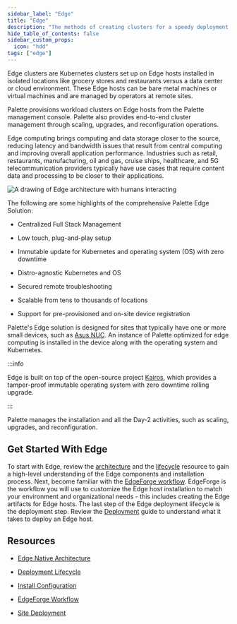 ```yaml
---
sidebar_label: "Edge"
title: "Edge"
description: "The methods of creating clusters for a speedy deployment on any CSP"
hide_table_of_contents: false
sidebar_custom_props:
  icon: "hdd"
tags: ["edge"]
---
```


Edge clusters are Kubernetes clusters set up on Edge hosts installed in isolated locations like grocery stores and
restaurants versus a data center or cloud environment. These Edge hosts can be bare metal machines or virtual machines
and are managed by operators at remote sites.

Palette provisions workload clusters on Edge hosts from the Palette management console. Palette also provides end-to-end
cluster management through scaling, upgrades, and reconfiguration operations.

Edge computing brings computing and data storage closer to the source, reducing latency and bandwidth issues that result
from central computing and improving overall application performance. Industries such as retail, restaurants,
manufacturing, oil and gas, cruise ships, healthcare, and 5G telecommunication providers typically have use cases that
require content data and processing to be closer to their applications.

![A drawing of Edge architecture with humans interacting](/clusters_edge_edge-arch-drawing.webp)

The following are some highlights of the comprehensive Palette Edge Solution:

- Centralized Full Stack Management

- Low touch, plug-and-play setup

- Immutable update for Kubernetes and operating system (OS) with zero downtime

- Distro-agnostic Kubernetes and OS

- Secured remote troubleshooting

- Scalable from tens to thousands of locations

- Support for pre-provisioned and on-site device registration

Palette's Edge solution is designed for sites that typically have one or more small devices, such as
[Asus NUC](https://www.asus.com/us/displays-desktops/nucs/nuc-mini-pcs). An instance of Palette optimized for edge
computing is installed in the device along with the operating system and Kubernetes.

:::info

Edge is built on top of the open-source project [Kairos](https://kairos.io), which provides a tamper-proof immutable
operating system with zero downtime rolling upgrade.

:::

Palette manages the installation and all the Day-2 activities, such as scaling, upgrades, and reconfiguration.

## Get Started With Edge

To start with Edge, review the [architecture](architecture.md) and the [lifecycle](edge-native-lifecycle.md) resource to
gain a high-level understanding of the Edge components and installation process. Next, become familiar with the
[EdgeForge workflow](edgeforge-workflow/edgeforge-workflow.md). EdgeForge is the workflow you will use to customize the
Edge host installation to match your environment and organizational needs - this includes creating the Edge artifacts
for Edge hosts. The last step of the Edge deployment lifecycle is the deployment step. Review the
[Deployment](site-deployment/site-deployment.md) guide to understand what it takes to deploy an Edge host.

## Resources

- [Edge Native Architecture](architecture.md)

- [Deployment Lifecycle](edge-native-lifecycle.md)

- [Install Configuration](edge-configuration/edge-configuration.md)

- [EdgeForge Workflow](edgeforge-workflow/edgeforge-workflow.md)

- [Site Deployment](site-deployment/site-deployment.md)
